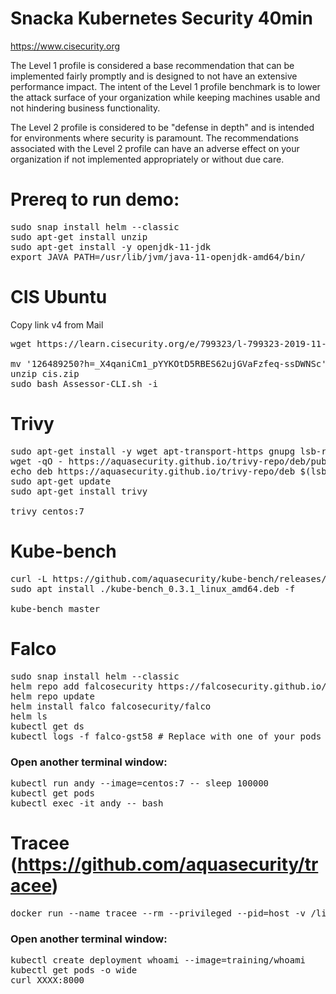 # Snacka Kubernetes Security 40min


https://www.cisecurity.org

The Level 1 profile is considered a base recommendation that can be implemented fairly promptly and is designed to not have an extensive performance impact. The intent of the Level 1 profile benchmark is to lower the attack surface of your organization while keeping machines usable and not hindering business functionality.

The Level 2 profile is considered to be "defense in depth" and is intended for environments where security is paramount. The recommendations associated with the Level 2 profile can have an adverse effect on your organization if not implemented appropriately or without due care.

# Prereq to run demo:
<PRE>
sudo snap install helm --classic
sudo apt-get install unzip
sudo apt-get install -y openjdk-11-jdk
export JAVA_PATH=/usr/lib/jvm/java-11-openjdk-amd64/bin/
</PRE>

# CIS Ubuntu
Copy link v4 from Mail
<PRE>
wget https://learn.cisecurity.org/e/799323/l-799323-2019-11-15-3v7x/2mnnf/126489250?h=_X4qaniCm1_pYYKOtD5RBES62ujGVaFzfeq-ssDWNSc

mv '126489250?h=_X4qaniCm1_pYYKOtD5RBES62ujGVaFzfeq-ssDWNSc' cis.zip
unzip cis.zip
sudo bash Assessor-CLI.sh -i
</PRE>

# Trivy
<PRE>
sudo apt-get install -y wget apt-transport-https gnupg lsb-release
wget -qO - https://aquasecurity.github.io/trivy-repo/deb/public.key | sudo apt-key add -
echo deb https://aquasecurity.github.io/trivy-repo/deb $(lsb_release -sc) main | sudo tee -a /etc/apt/sources.list.d/trivy.list
sudo apt-get update
sudo apt-get install trivy

trivy centos:7
</PRE>
# Kube-bench
<PRE>
curl -L https://github.com/aquasecurity/kube-bench/releases/download/v0.3.1/kube-bench_0.3.1_linux_amd64.deb -o kube-bench_0.3.1_linux_amd64.deb
sudo apt install ./kube-bench_0.3.1_linux_amd64.deb -f

kube-bench master
</PRE>

# Falco
<PRE>
sudo snap install helm --classic
helm repo add falcosecurity https://falcosecurity.github.io/charts
helm repo update
helm install falco falcosecurity/falco
helm ls
kubectl get ds
kubectl logs -f falco-gst58 # Replace with one of your pods
</PRE>


### Open another terminal window:
<PRE>
kubectl run andy --image=centos:7 -- sleep 100000
kubectl get pods 
kubectl exec -it andy -- bash
</PRE>

# Tracee (https://github.com/aquasecurity/tracee)
<PRE>
docker run --name tracee --rm --privileged --pid=host -v /lib/modules/:/lib/modules/:ro -v /usr/src:/usr/src:ro -v /tmp/tracee:/tmp/tracee aquasec/tracee:latest --trace container=new
</PRE>

### Open another terminal window:
<PRE>
kubectl create deployment whoami --image=training/whoami
kubectl get pods -o wide
curl XXXX:8000
</PRE>
